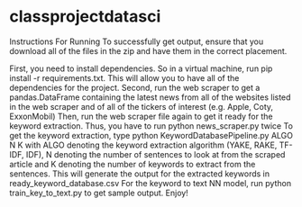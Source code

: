 # classprojectdatasci

Instructions For Running
To successfully get output, ensure that you download all of the files in the zip and have them in the correct placement.

First, you need to install dependencies. So in a virtual machine, run pip install -r requirements.txt. This will allow you to have all of the dependencies for the project.
Second, run the web scraper to get a pandas.DataFrame containing the latest news from all of the websites listed in the web scraper and of all of the tickers of interest (e.g. Apple, Coty, ExxonMobil)
Then, run the web scraper file again to get it ready for the keyword extraction. Thus, you have to run python news_scraper.py twice
To get the keyword extraction, type python KeywordDatabasePipeline.py ALGO N K with ALGO denoting the keyword extraction algorithm (YAKE, RAKE, TF-IDF, IDF), N denoting the number of sentences to look at from the scraped article and K denoting the number of keywords to extract from the sentences.
This will generate the output for the extracted keywords in ready_keyword_database.csv
For the keyword to text NN model, run python train_key_to_text.py to get sample output.
Enjoy!
